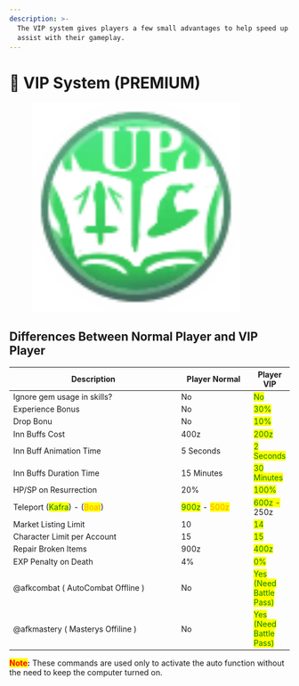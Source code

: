 ```yaml
---
description: >-
  The VIP system gives players a few small advantages to help speed up and
  assist with their gameplay.
---
```


# 👑 VIP System (PREMIUM)

<figure><img src="../.gitbook/assets/image (2) (1) (1) (1) (1) (1).png" alt="" width="375"><figcaption></figcaption></figure>

## Differences Between Normal Player and VIP Player

<table><thead><tr><th width="383">Description</th><th width="144">Player Normal</th><th>Player VIP</th></tr></thead><tbody><tr><td>Ignore gem usage in skills?</td><td>No</td><td><mark style="color:green;">No</mark></td></tr><tr><td>Experience Bonus</td><td>No</td><td><mark style="color:green;">30%</mark></td></tr><tr><td>Drop Bonu</td><td>No</td><td><mark style="color:green;">10%</mark></td></tr><tr><td>Inn Buffs Cost</td><td>400z</td><td><mark style="color:green;">200z</mark></td></tr><tr><td>Inn Buff Animation Time</td><td>5 Seconds</td><td><mark style="color:green;">2 Seconds</mark></td></tr><tr><td>Inn Buffs Duration Time</td><td>15 Minutes</td><td><mark style="color:green;">30 Minutes</mark></td></tr><tr><td>HP/SP on Resurrection</td><td>20%</td><td><mark style="color:green;">100%</mark></td></tr><tr><td>Teleport (<mark style="color:green;">Kafra</mark>) - (<mark style="color:orange;">Boat</mark>)</td><td><mark style="color:green;">900z</mark> - <mark style="color:orange;">500z</mark></td><td><mark style="color:green;">600z -</mark> 250z</td></tr><tr><td>Market Listing Limit</td><td>10</td><td><mark style="color:green;">14</mark></td></tr><tr><td>Character Limit per Account</td><td>15</td><td><mark style="color:green;">15</mark></td></tr><tr><td>Repair Broken Items</td><td>900z</td><td><mark style="color:green;">400z</mark></td></tr><tr><td>EXP Penalty on Death</td><td>4%</td><td><mark style="color:green;">0%</mark></td></tr><tr><td>@afkcombat ( AutoCombat Offline )</td><td>No</td><td><mark style="color:green;">Yes (Need Battle Pass)</mark></td></tr><tr><td>@afkmastery ( Masterys Offiline ) </td><td>No</td><td><mark style="color:green;">Yes  (Need Battle Pass)</mark></td></tr></tbody></table>

<mark style="color:red;">**Note**</mark>**:** These commands are used only to activate the auto function without the need to keep the computer turned on.
